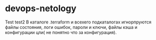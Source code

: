 # devops-netology
Test
test2
В каталоге .terraform и всехего подкаталогах игнорпруются файлы состояния, логи ошибок, пароли и ключи, 
файлы кэша и конфигурации цли( не понятно что за конфигурация).
